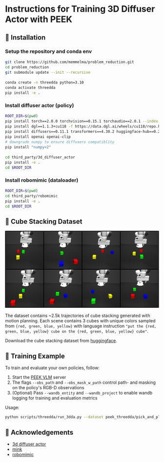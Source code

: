 # Instructions for Training 3D Diffuser Actor with PEEK

## 🚀 Installation

### Setup the repository and conda env
```bash
git clone https://github.com/memmelma/problem_reduction.git
cd problem_reduction
git submodule update --init --recursive

conda create -n threedda python=3.10
conda activate threedda
pip install -e .
```

### Install diffuser actor (policy)
```bash
ROOT_DIR=$(pwd)
pip install torch==2.0.0 torchvision==0.15.1 torchaudio==2.0.1 --index-url https://download.pytorch.org/whl/cu118
pip install dgl==1.1.3+cu118 -f https://data.dgl.ai/wheels/cu118/repo.html
pip install diffusers==0.11.1 transformers==4.30.2 huggingface-hub==0.25.2
pip install openai openai-clip
# downgrade numpy to ensure diffusers compatiblity
pip install "numpy<2"

cd third_party/3d_diffuser_actor
pip install -e .
cd $ROOT_DIR
```

### Install robomimic (dataloader)
```bash
ROOT_DIR=$(pwd)
cd third_party/robomimic
pip install -e .
cd $ROOT_DIR
```

## 🧊 Cube Stacking Dataset

![Cube Stacking Dataset Example](dataset_grid.gif)

The dataset contains ~2.5k trajectories of cube stacking generated with motion planning. Each scene contains 3 cubes with unique colors sampled from ```{red, green, blue, yellow}``` with language instruction ```"put the {red, green, blue, yellow} cube on the {red, green, blue, yellow} cube"```.

Download the cube stacking dataset from [huggingface](https://huggingface.co/datasets/memmelma/peek_threedda/tree/main).



## 💪 Training Example
To train and evaluate your own policies, follow:
1. Start the [PEEK VLM](https://github.com/memmelma/peek_vlm/blob/main/README.md#server) server
2. The flags ```--obs_path``` and ```--obs_mask_w_path``` control path- and masking on the policy's RGB-D observations
3. (Optional) Pass ```--wandb_entity``` and ```--wandb_project``` to enable wandb logging for training and evaluation metrics

Usage:
```bash
python scripts/threedda/run_3dda.py --dataset peek_threedda/pick_and_place_2500_3_objs_va_vel_004_ee.hdf5 --obs_continuous_gripper --obs_path --obs_mask_w_path --server_ip_vlm http://localhost:8000 --num_epochs 1500 --name example
```

## 🙏 Acknowledgements
- [3d diffuser actor](https://github.com/nickgkan/3d_diffuser_actor)
- [mink](https://github.com/kevinzakka/mink)
- [robomimic](https://github.com/ARISE-Initiative/robomimic)
